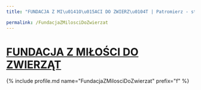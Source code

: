 ```yaml
---
title: "FUNDACJA Z MI\u0141O\u015ACI DO ZWIERZ\u0104T | Patromierz - statystyki Patronite.pl"

permalink: /FundacjaZMilosciDoZwierzat
---
```


# [FUNDACJA Z MIŁOŚCI DO ZWIERZĄT](https://patronite.pl/FundacjaZMilosciDoZwierzat)

{% include profile.md name="FundacjaZMilosciDoZwierzat" prefix="f" %}
